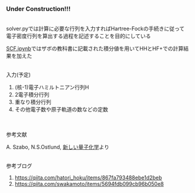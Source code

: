 ### Under Construction!!!

<br>
solver.pyでは計算に必要な行列を入力すればHartree-Fockの手続きに従って
<br>電子密度行列を算出する過程を記述することを目的にしている<br>

[SCF.ipynb](https://github.com/kskkry/SCF_method/blob/main/example/SCF.ipynb)ではザボの教科書に記載された積分値を用いてHHとHF+での計算結果を加えた



<br>
入力(予定)
<br>

1. (核-1)電子ハミルトニアン行列H
2. 2電子積分行列
3. 重なり積分行列
4. その他電子数や原子軌道の数などの定数



<br><br>
参考文献
<br>

A. Szabo, N.S.Ostlund, [新しい量子化学](https://www.amazon.co.jp/%E6%96%B0%E3%81%97%E3%81%84%E9%87%8F%E5%AD%90%E5%8C%96%E5%AD%A6%E2%80%95%E9%9B%BB%E5%AD%90%E6%A7%8B%E9%80%A0%E3%81%AE%E7%90%86%E8%AB%96%E5%85%A5%E9%96%80%E3%80%88%E4%B8%8A%E3%80%89-Attila-Szabo/dp/4130621114)より

<br>
参考ブログ
<br>

1. https://qiita.com/hatori_hoku/items/867fa793488ebe1d2beb
2. https://qiita.com/swakamoto/items/5694fdb099cb96b050e8
